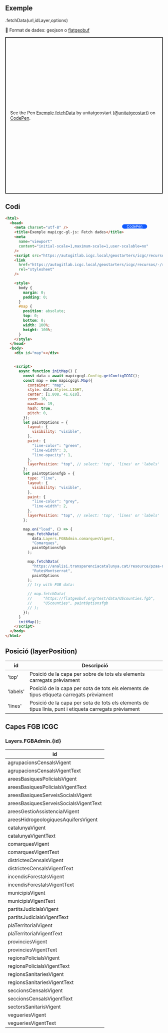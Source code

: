 ## Exemple

.fetchData(url,idLayer,options)

📌 Format de dades: geojson o <a  target="_blank" href="https://flatgeobuf.org/">flatgeobuf</a>

<p class="codepen" data-height="500" data-theme-id="light" data-slug-hash="QWoPoOr" data-editable="true" data-user="unitatgeostart" style="height: 500px; box-sizing: border-box; display: flex; align-items: center; justify-content: center; border: 2px solid; margin: 1em 0; padding: 1em;">
  <span>See the Pen <a href="https://codepen.io/unitatgeostart/pen/QWoPoOr">
  Exemple fetchData</a> by unitatgeostart (<a href="https://codepen.io/unitatgeostart">@unitatgeostart</a>)
  on <a href="https://codepen.io">CodePen</a>.</span>
</p>
<script async src="https://cpwebassets.codepen.io/assets/embed/ei.js"></script>

<a style="color: white" target="_blank" class=" button btn btn-primary" href="https://codepen.io/unitatgeostart/pen/QWoPoOr">CodePen</a>

<style>
.button{
    position: relative;
    top: 84px;
    z-index: 1;
    /* right: -46px; */
    width: 80px;
    float: right;
    right: 50px;
    background-color: #0d58ff;
    border-radius: 10px;
    text-align: -webkit-center;
    font-size: smaller;
    
  }
    .button:hover{

    background-color: #032879;

  }
  </style>

## Codi

```html
<html>
  <head>
    <meta charset="utf-8" />
    <title>Exemple mapicgc-gl-js: Fetch dades</title>
    <meta
      name="viewport"
      content="initial-scale=1,maximum-scale=1,user-scalable=no"
    />
    <script src="https://autogitlab.icgc.local/geostarters/icgc/recursos/-/raw/master/mapicgc-gl-js/mapicgc-gl.js"></script>
    <link
      href="https://autogitlab.icgc.local/geostarters/icgc/recursos/-/raw/master/mapicgc-gl-js/mapicgc-gl.css"
      rel="stylesheet"
    />

    <style>
      body {
        margin: 0;
        padding: 0;
      }
      #map {
        position: absolute;
        top: 0;
        bottom: 0;
        width: 100%;
        height: 100%;
      }
    </style>
  </head>
  <body>
    <div id="map"></div>


    <script>
      async function initMap() {
        const data = await mapicgcgl.Config.getConfigICGC();
        const map = new mapicgcgl.Map({
          container: "map",
          style: data.Styles.LIGHT,
          center: [1.808, 41.618],
          zoom: 10,
          maxZoom: 19,
          hash: true,
          pitch: 0,
        });
        let paintOptions = {
          layout: {
            visibility: "visible",
          },
          paint: {
            "line-color": "green",
            "line-width": 3,
            "line-opacity": 1,
          },
          layerPosition: "top", // select: 'top', 'lines' or 'labels'
        };
        let paintOptionsfgb = {
          type: "line",
          layout: {
            visibility: "visible",
          },
          paint: {
            "line-color": "grey",
            "line-width": 2,
          },
          layerPosition: "top", // select: 'top', 'lines' or 'labels'
        };

        map.on("load", () => {
          map.fetchData(
            data.Layers.FGBAdmin.comarquesVigent,
            "Comarques",
            paintOptionsfgb
          );

          map.fetchData(
            "https://analisi.transparenciacatalunya.cat/resource/pzaa-n72w.geojson",
            "RutesMontserrat",
            paintOptions
          );
          // try with FGB data:

          // map.fetchData(
          //     "https://flatgeobuf.org/test/data/UScounties.fgb",
          //     "UScounties", paintOptionsfgb
          // );
        });
      }
      initMap();
    </script>
  </body>
</html>
```

## Posició (layerPosition)

| id       | Descripció                                                                                            |
| -------- | ----------------------------------------------------------------------------------------------------- |
| 'top'    | Posició de la capa per sobre de tots els elements carregats prèviament                                |
| 'labels' | Posició de la capa per sota de tots els elements de tipus etiqueta carregats prèviament               |
| 'lines'  | Posició de la capa per sota de tots els elements de tipus línia, punt i etiqueta carregats prèviament |

## Capes FGB ICGC

### Layers.FGBAdmin.{id}

| id                                    |
| ------------------------------------- |
| agrupacionsCensalsVigent              |
| agrupacionsCensalsVigentText          |
| areesBasiquesPolicialsVigent          |
| areesBasiquesPolicialsVigentText      |
| areesBasiquesServeisSocialsVigent     |
| areesBasiquesServeisSocialsVigentText |
| areesGestioAssistencialVigent         |
| areesHidrogeologiquesAquifersVigent   |
| catalunyaVigent                       |
| catalunyaVigentText                   |
| comarquesVigent                       |
| comarquesVigentText                   |
| districtesCensalsVigent               |
| districtesCensalsVigentText           |
| incendisForestalsVigent               |
| incendisForestalsVigentText           |
| municipisVigent                       |
| municipisVigentText                   |
| partitsJudicialsVigent                |
| partitsJudicialsVigentText            |
| plaTerritorialVigent                  |
| plaTerritorialVigentText              |
| provinciesVigent                      |
| provinciesVigentText                  |
| regionsPolicialsVigent                |
| regionsPolicialsVigentText            |
| regionsSanitariesVigent               |
| regionsSanitariesVigentText           |
| seccionsCensalsVigent                 |
| seccionsCensalsVigentText             |
| sectorsSanitarisVigent                |
| vegueriesVigent                       |
| vegueriesVigentText                   |
